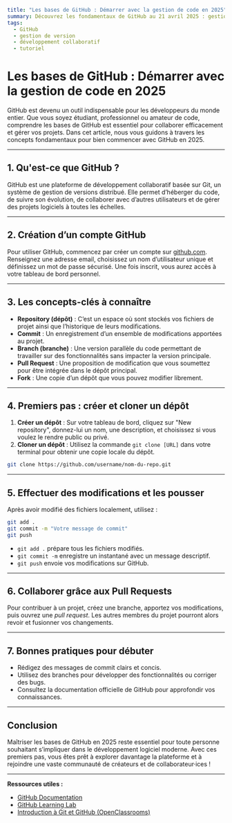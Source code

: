 ```yaml
title: "Les bases de GitHub : Démarrer avec la gestion de code en 2025"
summary: Découvrez les fondamentaux de GitHub au 21 avril 2025 : gestion de versions, collaboration et bonnes pratiques pour bien débuter avec la plateforme incontournable des développeurs.
tags:
  - GitHub
  - gestion de version
  - développement collaboratif
  - tutoriel
```

# Les bases de GitHub : Démarrer avec la gestion de code en 2025

GitHub est devenu un outil indispensable pour les développeurs du monde entier. Que vous soyez étudiant, professionnel ou amateur de code, comprendre les bases de GitHub est essentiel pour collaborer efficacement et gérer vos projets. Dans cet article, nous vous guidons à travers les concepts fondamentaux pour bien commencer avec GitHub en 2025.

---

## 1. Qu'est-ce que GitHub ?

GitHub est une plateforme de développement collaboratif basée sur Git, un système de gestion de versions distribué. Elle permet d’héberger du code, de suivre son évolution, de collaborer avec d’autres utilisateurs et de gérer des projets logiciels à toutes les échelles.

---

## 2. Création d’un compte GitHub

Pour utiliser GitHub, commencez par créer un compte sur [github.com](https://github.com). Renseignez une adresse email, choisissez un nom d’utilisateur unique et définissez un mot de passe sécurisé. Une fois inscrit, vous aurez accès à votre tableau de bord personnel.

---

## 3. Les concepts-clés à connaître

- **Repository (dépôt)** : C’est un espace où sont stockés vos fichiers de projet ainsi que l’historique de leurs modifications.
- **Commit** : Un enregistrement d’un ensemble de modifications apportées au projet.
- **Branch (branche)** : Une version parallèle du code permettant de travailler sur des fonctionnalités sans impacter la version principale.
- **Pull Request** : Une proposition de modification que vous soumettez pour être intégrée dans le dépôt principal.
- **Fork** : Une copie d’un dépôt que vous pouvez modifier librement.

---

## 4. Premiers pas : créer et cloner un dépôt

1. **Créer un dépôt** : Sur votre tableau de bord, cliquez sur "New repository", donnez-lui un nom, une description, et choisissez si vous voulez le rendre public ou privé.
2. **Cloner un dépôt** : Utilisez la commande `git clone [URL]` dans votre terminal pour obtenir une copie locale du dépôt.

```bash
git clone https://github.com/username/nom-du-repo.git
```

---

## 5. Effectuer des modifications et les pousser

Après avoir modifié des fichiers localement, utilisez :

```bash
git add .
git commit -m "Votre message de commit"
git push
```

- `git add .` prépare tous les fichiers modifiés.
- `git commit -m` enregistre un instantané avec un message descriptif.
- `git push` envoie vos modifications sur GitHub.

---

## 6. Collaborer grâce aux Pull Requests

Pour contribuer à un projet, créez une branche, apportez vos modifications, puis ouvrez une *pull request*. Les autres membres du projet pourront alors revoir et fusionner vos changements.

---

## 7. Bonnes pratiques pour débuter

- Rédigez des messages de commit clairs et concis.
- Utilisez des branches pour développer des fonctionnalités ou corriger des bugs.
- Consultez la documentation officielle de GitHub pour approfondir vos connaissances.

---

## Conclusion

Maîtriser les bases de GitHub en 2025 reste essentiel pour toute personne souhaitant s’impliquer dans le développement logiciel moderne. Avec ces premiers pas, vous êtes prêt à explorer davantage la plateforme et à rejoindre une vaste communauté de créateurs et de collaborateur·ices !

---

**Ressources utiles :**
- [GitHub Documentation](https://docs.github.com/)
- [GitHub Learning Lab](https://lab.github.com/)
- [Introduction à Git et GitHub (OpenClassrooms)](https://openclassrooms.com/fr/courses/7162856-gerez-du-code-avec-git-et-github)